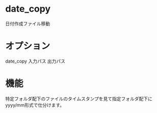 # date_copy
日付作成ファイル移動

# オプション
date_copy 入力パス 出力パス

# 機能
特定フォルダ配下のファイルのタイムスタンプを見て指定フォルダ配下にyyyy/mm形式で仕分けます。